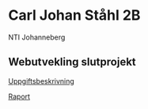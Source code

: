 # Carl Johan Ståhl 2B

NTI Johanneberg

## Webutvekling slutprojekt

[Uppgiftsbeskrivning](https://docs.google.com/document/d/1HayetDPnAZ_4Y_Ioc-XLstAJ01KDhsibZva1z0qcRNg/edit)

[Raport](https://docs.google.com/document/d/1vcsS3nuVpBnCO798elpUPQYp0xg8kSWnXqvHDfvyMqs/edit#heading=h.8ezm1lbt0enf)
